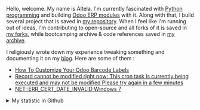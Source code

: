 Hello, welcome. My name is Altela. I'm currently fascinated with [Python programming](https://github.com/python) and building [Odoo ERP modules](https://apps.odoo.com/apps/browse?repo_maintainer_id=276647) with it. Along with that, I build several project that is saved in [my repository](https://github.com/altela?tab=repositories). When I feel like I'm running out of ideas, I'm contributing to open-source and all forks of it is saved in [my forks](https://github.com/altela-forks), while bootcamping archive & code references saved in [my archive](https://github.com/altela-references).


I religiously wrote down my experience tweaking something and documenting it on my [blog](https://www.projectflakes.com). Here are some of them :
<!-- BLOG-POST-LIST:START -->
- [How To Customize Your Odoo Barcode Labels](https://www.projectflakes.com/2022/04/how-to-customize-your-odoo-barcode.html)
- [Record cannot be modified right now: This cron task is currently being executed and may not be modified Please try again in a few minutes](https://www.projectflakes.com/2022/03/record-cannot-be-modified-right-now.html)
- [NET::ERR_CERT_DATE_INVALID Windows 7](https://www.projectflakes.com/2022/03/neterrcertdateinvalid-windows-7.html)
<!-- BLOG-POST-LIST:END -->


<details>
    <summary>My statistic in Github</summary>
<div>

<img height="154" src="https://github-readme-stats.vercel.app/api?username=altela&count_private=true&theme=github_dark&hide_border=true&show_icons=true&include_all_commits=true&hide_rank=false&custom_title=Activity%20On%20GitHub" />
  
<img height="154" src="https://github-readme-stats.vercel.app/api/top-langs/?username=altela&layout=compact&theme=github_dark&&langs_count=10&hide_border=true&custom_title=Repository's%20Composition%20Languages" />
</div>
    
<!--START_SECTION:waka-->

```text
JavaScript         2 hrs 54 mins   ██████████████░░░░░░░░░░░   56.00 %
Python             1 hr 12 mins    █████▓░░░░░░░░░░░░░░░░░░░   23.31 %
XML                30 mins         ██▒░░░░░░░░░░░░░░░░░░░░░░   09.81 %
Text               14 mins         █▒░░░░░░░░░░░░░░░░░░░░░░░   04.82 %
reStructuredText   7 mins          ▓░░░░░░░░░░░░░░░░░░░░░░░░   02.46 %
Other              5 mins          ▒░░░░░░░░░░░░░░░░░░░░░░░░   01.73 %
```

<!--END_SECTION:waka-->

</details>

<!-- Waka documentation : https://medium.com/@JakenH/show-off-your-coding-stats-on-your-github-profile-using-wakatime-ce3ceb1063b5 -->
